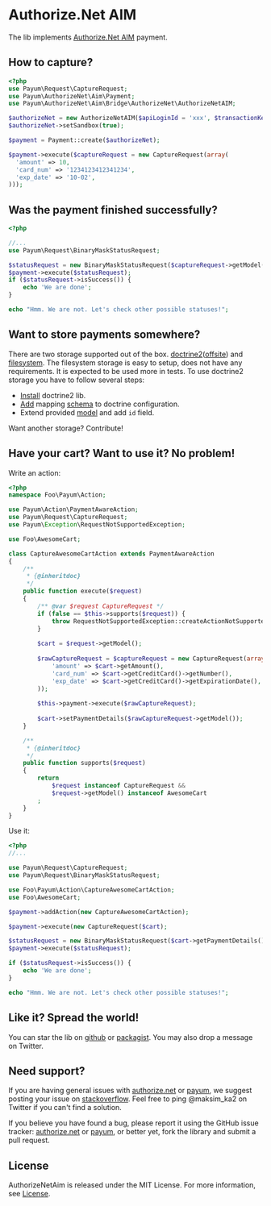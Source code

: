 Authorize.Net AIM
=================

The lib implements [Authorize.Net AIM](http://www.authorize.net/) payment.

## How to capture?

```php
<?php
use Payum\Request\CaptureRequest;
use Payum\AuthorizeNet\Aim\Payment;
use Payum\AuthorizeNet\Aim\Bridge\AuthorizeNet\AuthorizeNetAIM;

$authorizeNet = new AuthorizeNetAIM($apiLoginId = 'xxx', $transactionKey = 'xxx');
$authorizeNet->setSandbox(true);

$payment = Payment::create($authorizeNet);

$payment->execute($captureRequest = new CaptureRequest(array(
  'amount' => 10,
  'card_num' => '1234123412341234',
  'exp_date' => '10-02',
)));
```

## Was the payment finished successfully?

```php
<?php

//...
use Payum\Request\BinaryMaskStatusRequest;

$statusRequest = new BinaryMaskStatusRequest($captureRequest->getModel());
$payment->execute($statusRequest);
if ($statusRequest->isSuccess()) {
    echo 'We are done';
}

echo "Hmm. We are not. Let's check other possible statuses!";
```

## Want to store payments somewhere?

There are two storage supported out of the box. [doctrine2](https://github.com/Payum/Payum/blob/master/src/Payum/Bridge/Doctrine/Storage/DoctrineStorage.php)([offsite](http://www.doctrine-project.org/)) and [filesystem](https://github.com/Payum/Payum/blob/master/src/Payum/Storage/FilesystemStorage.php).
The filesystem storage is easy to setup, does not have any requirements. It is expected to be used more in tests. 
To use doctrine2 storage you have to follow several steps:

* [Install](http://docs.doctrine-project.org/projects/doctrine-orm/en/latest/reference/installation.html) doctrine2 lib. 
* [Add](http://docs.doctrine-project.org/projects/doctrine-orm/en/latest/reference/configuration.html#obtaining-an-entitymanager) mapping [schema](src/Payum/AuthorizeNet/Aim/Bridge/Doctrine/Resources/mapping/PaymentInstruction.orm.xml) to doctrine configuration. 
* Extend provided [model](src/Payum/AuthorizeNet/Aim/Bridge/Doctrine/Entity/PaymentInstruction.php) and add `id` field.

Want another storage? Contribute!

## Have your cart? Want to use it? No problem!

Write an action:

```php
<?php
namespace Foo\Payum\Action;

use Payum\Action\PaymentAwareAction;
use Payum\Request\CaptureRequest;
use Payum\Exception\RequestNotSupportedException;

use Foo\AwesomeCart;

class CaptureAwesomeCartAction extends PaymentAwareAction
{
    /**
     * {@inheritdoc}
     */
    public function execute($request)
    {
        /** @var $request CaptureRequest */
        if (false == $this->supports($request)) {
            throw RequestNotSupportedException::createActionNotSupported($this, $request);
        }
    
        $cart = $request->getModel();
    
        $rawCaptureRequest = $captureRequest = new CaptureRequest(array(
            'amount' => $cart->getAmount(),
            'card_num' => $cart->getCreditCard()->getNumber(),
            'exp_date' => $cart->getCreditCard()->getExpirationDate(),
        ));
        
        $this->payment->execute($rawCaptureRequest);
        
        $cart->setPaymentDetails($rawCaptureRequest->getModel());
    }

    /**
     * {@inheritdoc}
     */
    public function supports($request)
    {
        return 
            $request instanceof CaptureRequest && 
            $request->getModel() instanceof AwesomeCart
        ;
    }
}
```

Use it:

```php
<?php
//...

use Payum\Request\CaptureRequest;
use Payum\Request\BinaryMaskStatusRequest;

use Foo\Payum\Action\CaptureAwesomeCartAction;
use Foo\AwesomeCart;

$payment->addAction(new CaptureAwesomeCartAction);

$payment->execute(new CaptureRequest($cart);

$statusRequest = new BinaryMaskStatusRequest($cart->getPaymentDetails());
$payment->execute($statusRequest);

if ($statusRequest->isSuccess()) {
    echo 'We are done';
}

echo "Hmm. We are not. Let's check other possible statuses!";
```

## Like it? Spread the world!

You can star the lib on [github](https://github.com/Payum/AuthorizeNetAim) or [packagist](https://packagist.org/packages/payum/authorize-net-aim). You may also drop a message on Twitter.  

## Need support?

If you are having general issues with [authorize.net](https://github.com/Payum/AuthorizeNetAim) or [payum](https://github.com/Payum/Payum), we suggest posting your issue on [stackoverflow](http://stackoverflow.com/). Feel free to ping @maksim_ka2 on Twitter if you can't find a solution.

If you believe you have found a bug, please report it using the GitHub issue tracker: [authorize.net](https://github.com/Payum/AuthorizeNetAim/issues) or [payum](https://github.com/Payum/Payum/issues), or better yet, fork the library and submit a pull request.

## License

AuthorizeNetAim is released under the MIT License. For more information, see [License](LICENSE).